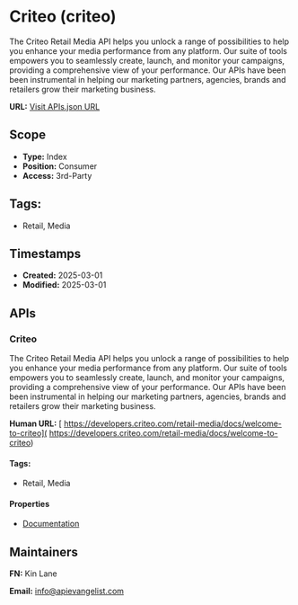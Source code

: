 # Criteo (criteo)
The Criteo Retail Media API helps you unlock a range of possibilities to help you enhance your media performance from any platform. Our suite of tools empowers you to seamlessly create, launch, and monitor your campaigns, providing a comprehensive view of your performance. Our APIs have been been instrumental in helping our marketing partners, agencies, brands and retailers grow their marketing business. 

**URL:** [Visit APIs.json URL](https://raw.githubusercontent.com/api-evangelist/criteo/refs/heads/main/apis.yml)

## Scope

- **Type:** Index 
- **Position:** Consumer 
- **Access:** 3rd-Party 

## Tags:

 - Retail, Media

## Timestamps

- **Created:** 2025-03-01 
- **Modified:** 2025-03-01 

## APIs

### Criteo
The Criteo Retail Media API helps you unlock a range of possibilities to help you enhance your media performance from any platform. Our suite of tools empowers you to seamlessly create, launch, and monitor your campaigns, providing a comprehensive view of your performance. Our APIs have been been instrumental in helping our marketing partners, agencies, brands and retailers grow their marketing business. 

**Human URL:** [ https://developers.criteo.com/retail-media/docs/welcome-to-criteo]( https://developers.criteo.com/retail-media/docs/welcome-to-criteo)


#### Tags:

 - Retail, Media

#### Properties

- [Documentation]( https://developers.criteo.com/retail-media/docs/welcome-to-criteo)

## Maintainers

**FN:** Kin Lane

**Email:** info@apievangelist.com

